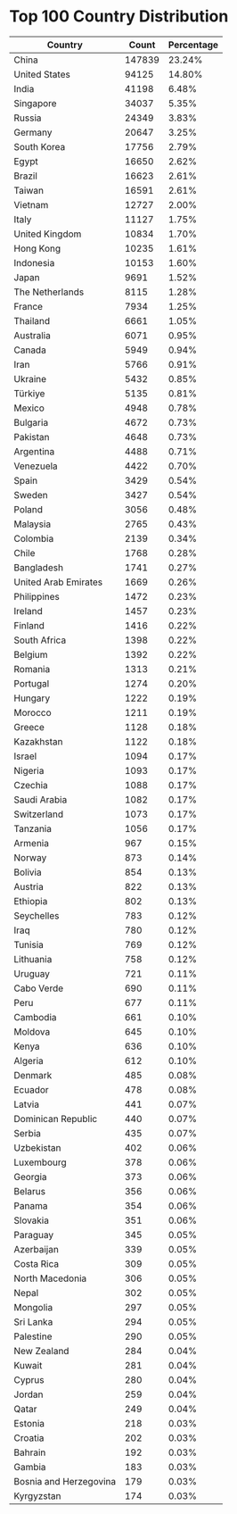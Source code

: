 # Top 100 Country Distribution
| Country | Count | Percentage |
|----|----|----|
| China | 147839 | 23.24% |
| United States | 94125 | 14.80% |
| India | 41198 | 6.48% |
| Singapore | 34037 | 5.35% |
| Russia | 24349 | 3.83% |
| Germany | 20647 | 3.25% |
| South Korea | 17756 | 2.79% |
| Egypt | 16650 | 2.62% |
| Brazil | 16623 | 2.61% |
| Taiwan | 16591 | 2.61% |
| Vietnam | 12727 | 2.00% |
| Italy | 11127 | 1.75% |
| United Kingdom | 10834 | 1.70% |
| Hong Kong | 10235 | 1.61% |
| Indonesia | 10153 | 1.60% |
| Japan | 9691 | 1.52% |
| The Netherlands | 8115 | 1.28% |
| France | 7934 | 1.25% |
| Thailand | 6661 | 1.05% |
| Australia | 6071 | 0.95% |
| Canada | 5949 | 0.94% |
| Iran | 5766 | 0.91% |
| Ukraine | 5432 | 0.85% |
| Türkiye | 5135 | 0.81% |
| Mexico | 4948 | 0.78% |
| Bulgaria | 4672 | 0.73% |
| Pakistan | 4648 | 0.73% |
| Argentina | 4488 | 0.71% |
| Venezuela | 4422 | 0.70% |
| Spain | 3429 | 0.54% |
| Sweden | 3427 | 0.54% |
| Poland | 3056 | 0.48% |
| Malaysia | 2765 | 0.43% |
| Colombia | 2139 | 0.34% |
| Chile | 1768 | 0.28% |
| Bangladesh | 1741 | 0.27% |
| United Arab Emirates | 1669 | 0.26% |
| Philippines | 1472 | 0.23% |
| Ireland | 1457 | 0.23% |
| Finland | 1416 | 0.22% |
| South Africa | 1398 | 0.22% |
| Belgium | 1392 | 0.22% |
| Romania | 1313 | 0.21% |
| Portugal | 1274 | 0.20% |
| Hungary | 1222 | 0.19% |
| Morocco | 1211 | 0.19% |
| Greece | 1128 | 0.18% |
| Kazakhstan | 1122 | 0.18% |
| Israel | 1094 | 0.17% |
| Nigeria | 1093 | 0.17% |
| Czechia | 1088 | 0.17% |
| Saudi Arabia | 1082 | 0.17% |
| Switzerland | 1073 | 0.17% |
| Tanzania | 1056 | 0.17% |
| Armenia | 967 | 0.15% |
| Norway | 873 | 0.14% |
| Bolivia | 854 | 0.13% |
| Austria | 822 | 0.13% |
| Ethiopia | 802 | 0.13% |
| Seychelles | 783 | 0.12% |
| Iraq | 780 | 0.12% |
| Tunisia | 769 | 0.12% |
| Lithuania | 758 | 0.12% |
| Uruguay | 721 | 0.11% |
| Cabo Verde | 690 | 0.11% |
| Peru | 677 | 0.11% |
| Cambodia | 661 | 0.10% |
| Moldova | 645 | 0.10% |
| Kenya | 636 | 0.10% |
| Algeria | 612 | 0.10% |
| Denmark | 485 | 0.08% |
| Ecuador | 478 | 0.08% |
| Latvia | 441 | 0.07% |
| Dominican Republic | 440 | 0.07% |
| Serbia | 435 | 0.07% |
| Uzbekistan | 402 | 0.06% |
| Luxembourg | 378 | 0.06% |
| Georgia | 373 | 0.06% |
| Belarus | 356 | 0.06% |
| Panama | 354 | 0.06% |
| Slovakia | 351 | 0.06% |
| Paraguay | 345 | 0.05% |
| Azerbaijan | 339 | 0.05% |
| Costa Rica | 309 | 0.05% |
| North Macedonia | 306 | 0.05% |
| Nepal | 302 | 0.05% |
| Mongolia | 297 | 0.05% |
| Sri Lanka | 294 | 0.05% |
| Palestine | 290 | 0.05% |
| New Zealand | 284 | 0.04% |
| Kuwait | 281 | 0.04% |
| Cyprus | 280 | 0.04% |
| Jordan | 259 | 0.04% |
| Qatar | 249 | 0.04% |
| Estonia | 218 | 0.03% |
| Croatia | 202 | 0.03% |
| Bahrain | 192 | 0.03% |
| Gambia | 183 | 0.03% |
| Bosnia and Herzegovina | 179 | 0.03% |
| Kyrgyzstan | 174 | 0.03% |
